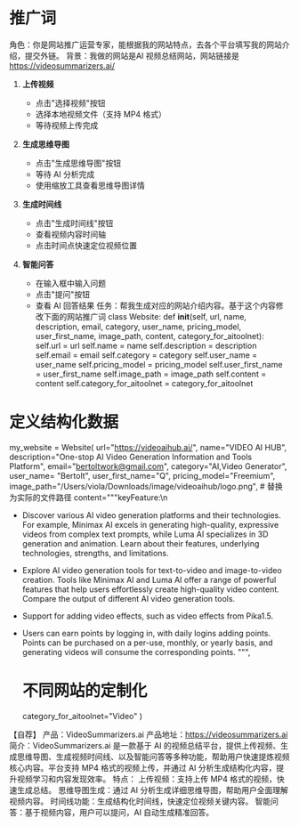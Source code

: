
# 推广词
角色：你是网站推广运营专家，能根据我的网站特点，去各个平台填写我的网站介绍，提交外链。
背景：我做的网站是AI 视频总结网站，网站链接是 https://videosummarizers.ai/
1. **上传视频**
   - 点击"选择视频"按钮
   - 选择本地视频文件（支持 MP4 格式）
   - 等待视频上传完成

2. **生成思维导图**
   - 点击"生成思维导图"按钮
   - 等待 AI 分析完成
   - 使用缩放工具查看思维导图详情

3. **生成时间线**
   - 点击"生成时间线"按钮
   - 查看视频内容时间轴
   - 点击时间点快速定位视频位置

4. **智能问答**
   - 在输入框中输入问题
   - 点击"提问"按钮
   - 查看 AI 回答结果
任务：帮我生成对应的网站介绍内容。基于这个内容修改下面的网站推广词
class Website:
    def __init__(self, url, name, description, email, category, user_name, pricing_model, user_first_name, image_path, content, category_for_aitoolnet):
        self.url = url
        self.name = name
        self.description = description
        self.email = email
        self.category = category
        self.user_name = user_name
        self.pricing_model = pricing_model
        self.user_first_name = user_first_name
        self.image_path = image_path
        self.content = content
        self.category_for_aitoolnet = category_for_aitoolnet


# 定义结构化数据
my_website = Website(
    url="https://videoaihub.ai/",
    name="VIDEO AI HUB",
    description="One-stop AI Video Generation Information and Tools Platform",
    email="bertoltwork@gmail.com",
    category="AI,Video Generator",
    user_name= "Bertolt",
    user_first_name="Q",
    pricing_model="Freemium",
    image_path="/Users/viola/Downloads/image/videoaihub/logo.png",  # 替换为实际的文件路径
    content="""keyFeature:\n 
- Discover various AI video generation platforms and their technologies. For example, Minimax AI excels in generating high-quality, expressive videos from complex text prompts, while Luma AI specializes in 3D generation and animation. Learn about their features, underlying technologies, strengths, and limitations.
- Explore AI video generation tools for text-to-video and image-to-video creation. Tools like Minimax AI and Luma AI offer a range of powerful features that help users effortlessly create high-quality video content. Compare the output of different AI video generation tools.
- Support for adding video effects, such as video effects from Pika1.5. 
- Users can earn points by logging in, with daily logins adding points. Points can be purchased on a per-use, monthly, or yearly basis, and generating videos will consume the corresponding points.
""",

    
    #  不同网站的定制化
    category_for_aitoolnet="Video"
)


【自荐】
产品：VideoSummarizers.ai
产品地址：https://videosummarizers.ai
简介：VideoSummarizers.ai 是一款基于 AI 的视频总结平台，提供上传视频、生成思维导图、生成视频时间线、以及智能问答等多种功能，帮助用户快速提炼视频核心内容。平台支持 MP4 格式的视频上传，并通过 AI 分析生成结构化内容，提升视频学习和内容发现效率。
特点：
上传视频：支持上传 MP4 格式的视频，快速生成总结。
思维导图生成：通过 AI 分析生成详细思维导图，帮助用户全面理解视频内容。
时间线功能：生成结构化时间线，快速定位视频关键内容。
智能问答：基于视频内容，用户可以提问，AI 自动生成精准回答。
